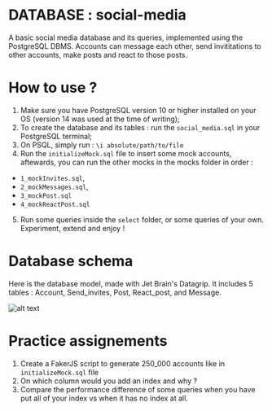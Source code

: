 # DATABASE : social-media
A basic social media database and its queries, implemented using the PostgreSQL DBMS. Accounts can message each other, send invititations to other accounts, make posts and react to those posts.

# How to use ? 
1. Make sure you have PostgreSQL version 10 or higher installed on your OS (version 14 was used at the time of writing);
2. To create the database and its tables : run the `social_media.sql` in your PostgreSQL terminal; 
3. On PSQL, simply run : `\i absolute/path/to/file`
4. Run the `initializeMock.sql` file to insert some mock accounts, aftewards, you can run the other mocks in the mocks folder in order : 
- `1_mockInvites.sql`, 
- `2_mockMessages.sql`,
-  `3_mockPost.sql` 
-   `4_mockReactPost.sql`
5. Run some queries inside the `select` folder, or some queries of your own. Experiment, extend and enjoy !

# Database schema
Here is the database model, made with Jet Brain's Datagrip. It includes 5 tables : Account, Send_invites, Post, React_post, and Message. 

![alt text](https://github.com/tokyramarozaka/social-media/blob/main/assets/Diagram.png)

# Practice assignements
1. Create a FakerJS script to generate 250_000 accounts like in `initializeMock.sql` file
2. On which column would you add an index and why ? 
3. Compare the performance difference of some queries when you have put all of your index vs when it has no index at all.
